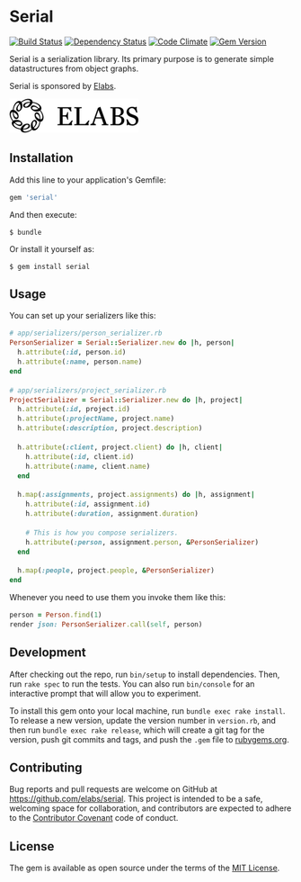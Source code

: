 # Serial

[![Build Status](https://secure.travis-ci.org/elabs/serial.png?branch=master)](http://travis-ci.org/elabs/serial)
[![Dependency Status](https://gemnasium.com/elabs/serial.png)](https://gemnasium.com/elabs/serial)
[![Code Climate](https://codeclimate.com/github/elabs/serial.png)](https://codeclimate.com/github/elabs/serial)
[![Gem Version](https://badge.fury.io/rb/serial.png)](http://badge.fury.io/rb/serial)

Serial is a serialization library. Its primary purpose is to generate simple
datastructures from object graphs.

Serial is sponsored by [Elabs][].

[![elabs logo][]][Elabs]

[Elabs]: http://www.elabs.se/
[elabs logo]: ./elabs-logo.png?raw=true

## Installation

Add this line to your application's Gemfile:

```ruby
gem 'serial'
```

And then execute:

    $ bundle

Or install it yourself as:

    $ gem install serial

## Usage

You can set up your serializers like this:

``` ruby
# app/serializers/person_serializer.rb
PersonSerializer = Serial::Serializer.new do |h, person|
  h.attribute(:id, person.id)
  h.attribute(:name, person.name)
end

# app/serializers/project_serializer.rb
ProjectSerializer = Serial::Serializer.new do |h, project|
  h.attribute(:id, project.id)
  h.attribute(:projectName, project.name)
  h.attribute(:description, project.description)

  h.attribute(:client, project.client) do |h, client|
    h.attribute(:id, client.id)
    h.attribute(:name, client.name)
  end

  h.map(:assignments, project.assignments) do |h, assignment|
    h.attribute(:id, assignment.id)
    h.attribute(:duration, assignment.duration)

    # This is how you compose serializers.
    h.attribute(:person, assignment.person, &PersonSerializer)
  end

  h.map(:people, project.people, &PersonSerializer)
end
```

Whenever you need to use them you invoke them like this:

``` ruby
person = Person.find(1)
render json: PersonSerializer.call(self, person)
```

## Development

After checking out the repo, run `bin/setup` to install dependencies. Then, run
`rake spec` to run the tests. You can also run `bin/console` for an interactive
prompt that will allow you to experiment.

To install this gem onto your local machine, run `bundle exec rake install`. To
release a new version, update the version number in `version.rb`, and then run
`bundle exec rake release`, which will create a git tag for the version, push
git commits and tags, and push the `.gem` file to [rubygems.org](https://rubygems.org).

## Contributing

Bug reports and pull requests are welcome on GitHub at
https://github.com/elabs/serial. This project is intended to be a safe,
welcoming space for collaboration, and contributors are expected to adhere to
the [Contributor Covenant](contributor-covenant.org) code of conduct.

## License

The gem is available as open source under the terms of the
[MIT License](http://opensource.org/licenses/MIT).
